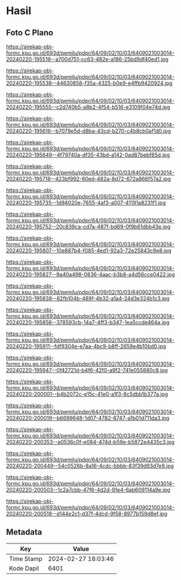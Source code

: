 # Hasil

## Foto C Plano

https://sirekap-obj-formc.kpu.go.id/693d/pemilu/pdpr/64/09/02/10/03/6409021003014-20240220-195519--a700d751-cc63-482e-a186-25bd9df40ed1.jpg

https://sirekap-obj-formc.kpu.go.id/693d/pemilu/pdpr/64/09/02/10/03/6409021003014-20240220-195538--44630858-f35a-4325-b0e9-e4ffb9420924.jpg

https://sirekap-obj-formc.kpu.go.id/693d/pemilu/pdpr/64/09/02/10/03/6409021003014-20240220-195555--c2d740b5-a8b2-4f54-b516-e3109f04e74d.jpg

https://sirekap-obj-formc.kpu.go.id/693d/pemilu/pdpr/64/09/02/10/03/6409021003014-20240220-195616--b7079e5d-d8ba-43cd-b270-c4b8cb0af1d0.jpg

https://sirekap-obj-formc.kpu.go.id/693d/pemilu/pdpr/64/09/02/10/03/6409021003014-20240220-195649--4f79740a-df35-43bd-a142-0ad87bebf85d.jpg

https://sirekap-obj-formc.kpu.go.id/693d/pemilu/pdpr/64/09/02/10/03/6409021003014-20240220-195718--423bf992-80ed-482a-8d72-672a866f57a2.jpg

https://sirekap-obj-formc.kpu.go.id/693d/pemilu/pdpr/64/09/02/10/03/6409021003014-20240220-195735--1d94020e-7655-4af3-a007-41191a8231f1.jpg

https://sirekap-obj-formc.kpu.go.id/693d/pemilu/pdpr/64/09/02/10/03/6409021003014-20240220-195752--20c839ca-cd7a-487f-bd69-0f9b61dbb43e.jpg

https://sirekap-obj-formc.kpu.go.id/693d/pemilu/pdpr/64/09/02/10/03/6409021003014-20240220-195807--10e887b4-f085-4ed1-92a3-72e25843c9e8.jpg

https://sirekap-obj-formc.kpu.go.id/693d/pemilu/pdpr/64/09/02/10/03/6409021003014-20240220-195827--9a40a498-0836-4aac-b3b8-a4d56cce0422.jpg

https://sirekap-obj-formc.kpu.go.id/693d/pemilu/pdpr/64/09/02/10/03/6409021003014-20240220-195838--82fb104b-489f-4b32-a1a4-24d3e324b1c3.jpg

https://sirekap-obj-formc.kpu.go.id/693d/pemilu/pdpr/64/09/02/10/03/6409021003014-20240220-195856--378593cb-14a7-4ff3-b347-1ea5ccde464a.jpg

https://sirekap-obj-formc.kpu.go.id/693d/pemilu/pdpr/64/09/02/10/03/6409021003014-20240220-195911--fdf9304e-e7aa-4bc9-b8ff-2659e4b10bd0.jpg

https://sirekap-obj-formc.kpu.go.id/693d/pemilu/pdpr/64/09/02/10/03/6409021003014-20240220-195947--0f42721d-b4f6-42f0-a9f2-741e055880c8.jpg

https://sirekap-obj-formc.kpu.go.id/693d/pemilu/pdpr/64/09/02/10/03/6409021003014-20240220-200001--b4b2072c-e15c-41e0-a1f3-8c5dbb1b377a.jpg

https://sirekap-obj-formc.kpu.go.id/693d/pemilu/pdpr/64/09/02/10/03/6409021003014-20240220-200019--b6699648-1d07-4782-8747-a1b01d711da3.jpg

https://sirekap-obj-formc.kpu.go.id/693d/pemilu/pdpr/64/09/02/10/03/6409021003014-20240220-200353--a0536c0f-e084-474d-b59e-b5872e4435c3.jpg

https://sirekap-obj-formc.kpu.go.id/693d/pemilu/pdpr/64/09/02/10/03/6409021003014-20240220-200449--54c0526b-8a16-4cdc-bbbb-83f39d93d7e9.jpg

https://sirekap-obj-formc.kpu.go.id/693d/pemilu/pdpr/64/09/02/10/03/6409021003014-20240220-200503--1c2a7cbb-47f6-4d2d-91e4-6ab609114a9e.jpg

https://sirekap-obj-formc.kpu.go.id/693d/pemilu/pdpr/64/09/02/10/03/6409021003014-20240220-200518--d144e2c1-d37f-4dcd-9f58-8977b159d8ef.jpg


## Metadata

| Key        | Value               |
| ---------- | ------------------- |
| Time Stamp | 2024-02-27 18:03:46 |
| Kode Dapil | 6401                |



